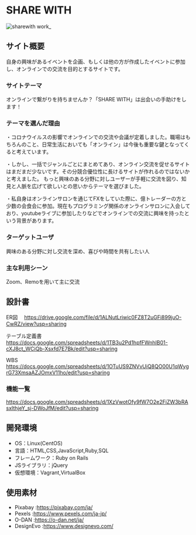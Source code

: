 # SHARE WITH
![sharewith work_ ](https://user-images.githubusercontent.com/67767613/99877016-7bb53600-2c3e-11eb-8fb9-f80193c46551.png)


## サイト概要
自身の興味があるイベントを企画、もしくは他の方が作成したイベントに参加し、オンラインでの交流を目的とするサイトです。

### サイトテーマ
オンラインで繋がりを持ちませんか？「SHARE WITH」は出会いの手助けをします！

### テーマを選んだ理由
・コロナウイルスの影響でオンラインでの交流や会議が定着しました。職場はもちろんのこと、日常生活においても「オンライン」は今後も重要な鍵となってくると考えています。

・しかし、一括でジャンルごとにまとめてあり、オンライン交流を促せるサイトはまだまだ少ないです。その分競合優位性に長けるサイトが作れるのではないかと考えました。
もっと興味のある分野に対しユーザーが手軽に交流を図り、知見と人脈を広げて欲しいとの思いからテーマを選びました。

・私自身はオンラインサロンを通じてFXをしていた際に、億トレーダーの方と少数の会食会に参加。現在もプログラミング関係のオンラインサロンに入会しており、youtubeライブに参加したりなどでオンラインでの交流に興味を持ったという背景があります。

### ターゲットユーザ
興味のある分野に対し交流を深め、喜びや時間を共有したい人

### 主な利用シーン
Zoom、Remoを用いて主に交流

## 設計書
ER図　
https://drive.google.com/file/d/1ALNutLriwic0FZ8T2uGFi899juO-CwRZ/view?usp=sharing

テーブル定義書　
https://docs.google.com/spreadsheets/d/1TB3u2Pd1hpfFWnhIB01-cXJ8ct_WCiQb-Xsxfd7E7Bk/edit?usp=sharing

WBS
https://docs.google.com/spreadsheets/d/1OTuUS9ZNVvUiQ8QO00U1qWygrG73XmsaAZJOmxV11ho/edit?usp=sharing

### 機能一覧
https://docs.google.com/spreadsheets/d/1XzVwotOfy9fW7O2e2FiZW3bRAsxIthjeY_sj-DWoJfM/edit?usp=sharing

## 開発環境
- OS：Linux(CentOS)
- 言語：HTML,CSS,JavaScript,Ruby,SQL
- フレームワーク：Ruby on Rails
- JSライブラリ：jQuery
- 仮想環境：Vagrant,VirtualBox

## 使用素材
- Pixabay :https://pixabay.com/ja/
- Pexels :https://www.pexels.com/ja-jp/
- O-DAN :https://o-dan.net/ja/
- DesignEvo :https://www.designevo.com/
